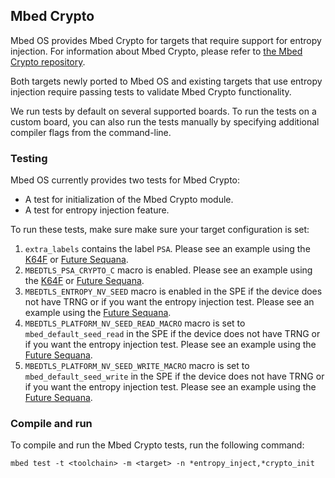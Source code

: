 <h2 id="crypto-port">Mbed Crypto</h2>

Mbed OS provides Mbed Crypto for targets that require support for entropy injection. For information about Mbed Crypto, please refer to [the Mbed Crypto repository](https://github.com/ARMmbed/mbed-crypto).

Both targets newly ported to Mbed OS and existing targets that use entropy injection require passing tests to validate Mbed Crypto functionality.

We run tests by default on several supported boards. To run the tests on a custom board, you can also run the tests manually by specifying additional compiler flags from the command-line.

### Testing

Mbed OS currently provides two tests for Mbed Crypto:

- A test for initialization of the Mbed Crypto module.
- A test for entropy injection feature.

To run these tests, make sure make sure your target configuration is set:

1.  `extra_labels` contains the label `PSA`. Please see an example using the [K64F](https://github.com/ARMmbed/mbed-os/blob/master/targets/targets.json#L1451) or [Future Sequana](https://github.com/ARMmbed/mbed-os/blob/master/targets/targets.json#L7694).
1.  `MBEDTLS_PSA_CRYPTO_C` macro is enabled. Please see an example using the [K64F](https://github.com/ARMmbed/mbed-os/blob/master/targets/targets.json#L1454) or [Future Sequana](https://github.com/ARMmbed/mbed-os/blob/master/targets/targets.json#L7697).
1. `MBEDTLS_ENTROPY_NV_SEED` macro is enabled in the SPE if the device does not have TRNG or if you want the entropy injection test. Please see an example using the [Future Sequana](https://github.com/ARMmbed/mbed-os/blob/master/targets/targets.json#L7673).
1. `MBEDTLS_PLATFORM_NV_SEED_READ_MACRO` macro is set to `mbed_default_seed_read` in the SPE if the device does not have TRNG or if you want the entropy injection test. Please see an example using the [Future Sequana](https://github.com/ARMmbed/mbed-os/blob/master/targets/targets.json#L7674).
1. `MBEDTLS_PLATFORM_NV_SEED_WRITE_MACRO` macro is set to `mbed_default_seed_write` in the SPE if the device does not have TRNG or if you want the entropy injection test. Please see an example using the [Future Sequana](https://github.com/ARMmbed/mbed-os/blob/master/targets/targets.json#L7674).

### Compile and run

To compile and run the Mbed Crypto tests, run the following command:

```
mbed test -t <toolchain> -m <target> -n *entropy_inject,*crypto_init
```
